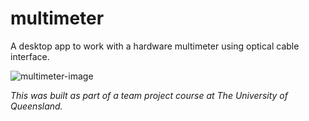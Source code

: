 # multimeter
A desktop app to work with a hardware multimeter using optical cable interface.

![multimeter-image](https://o14ldg.bn.files.1drv.com/y4mfxQnSh9xH2vWyO2aMW3iD6otzZQJ_g4ZNrLRqwYleK3LClBZeVoJ4zrkohgyqWY8INV10YM4p0kMVNJYUI_l-l_C0ryteriZjiXsgnweviHHp6d7Pr22dM1gILDOfff3AYdG4IOWv0_EtKf0BjWx1TNkDrTBJ6wFbTP5xHaaH8YrsJ4rl1MljI4VZTRMsJQhBSFuHfqR28YTAxpXkrRriQ?width=660&height=470&cropmode=none)

_This was built as part of a team project course at The University of Queensland._
